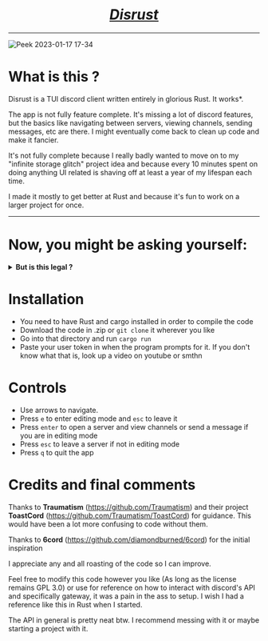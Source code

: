 <h1 align="center"><i><u>Disrust</u></i></h1>

---

![Peek 2023-01-17 17-34](https://user-images.githubusercontent.com/96934612/213059486-3947adba-2700-4f14-bcfc-adf5ed5e4a83.gif)

# What is this ?
Disrust is a TUI discord client written entirely in glorious Rust. It works*. 

The app is not fully feature complete. It's missing a lot of discord features, but the basics like navigating between servers, viewing channels, sending messages, etc are there. I might eventually come back to clean up code and make it fancier. 

It's not fully complete because I really badly wanted to move on to my "infinite storage glitch" project idea and because every 10 minutes spent on doing anything UI related is shaving off at least a year of my lifespan each time.

I made it mostly to get better at Rust and because it's fun to work on a larger project for once. 

---

# Now, you might be asking yourself:

<details>
<summary><b>But is this legal ?</b></summary>
<b>No.</b>

The use of this app is very much not kosher according to discord's TOS. I do not recommend using it seriously.
</details>

# Installation
- You need to have Rust and cargo installed in order to compile the code
- Download the code in .zip or ```git clone``` it wherever you like
- Go into that directory and run ```cargo run```
- Paste your user token in when the program prompts for it. If you don't know what that is, look up a video on youtube or smthn

# Controls
- Use arrows to navigate.
- Press ```e``` to enter editing mode and ```esc``` to leave it
- Press ```enter``` to open a server and view channels or send a message if you are in editing mode
- Press ```esc``` to leave a server if not in editing mode
- Press ```q``` to quit the app

# Credits and final comments

Thanks to <b>Traumatism</b> (https://github.com/Traumatism) and their project <b>ToastCord</b> (https://github.com/Traumatism/ToastCord) for guidance. This would have been a lot more confusing to code without them.

Thanks to <b>6cord</b> (https://github.com/diamondburned/6cord) for the initial inspiration

I appreciate any and all roasting of the code so I can improve. 

Feel free to modify this code however you like (As long as the license remains GPL 3.0) or use for reference on how to interact with discord's API and specifically gateway, it was a pain in the ass to setup. I wish I had a reference like this in Rust when I started. 

The API in general is pretty neat btw. I recommend messing with it or maybe starting a project with it.
